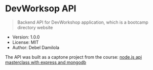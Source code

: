 # DevWorksop API

> Backend API for DevWorkshop application, which is a bootcamp directory website


- Version: 1.0.0
- License: MIT
- Author: Debel Damilola

The API was built as a captone project from the course: [node.js api masterclass with express and mongodb](https://www.udemy.com/course/nodejs-api-masterclass/)

